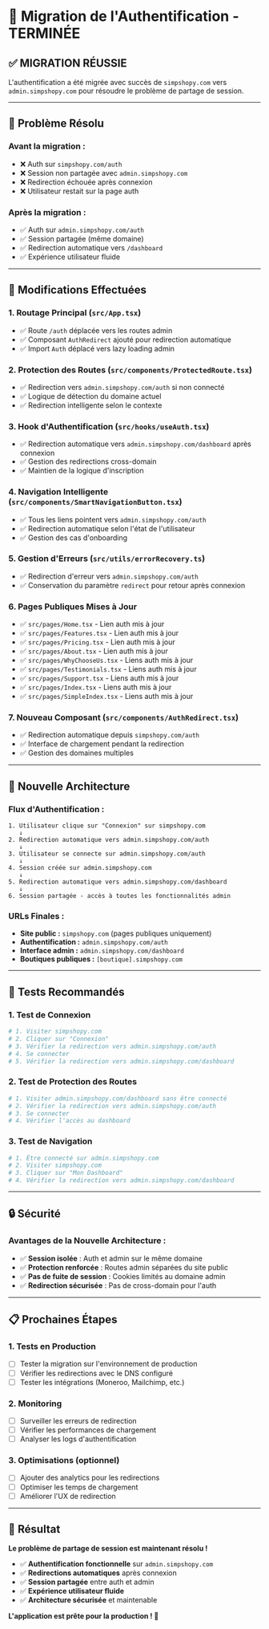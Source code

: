 # 🔐 Migration de l'Authentification - TERMINÉE

## ✅ **MIGRATION RÉUSSIE**

L'authentification a été migrée avec succès de `simpshopy.com` vers `admin.simpshopy.com` pour résoudre le problème de partage de session.

---

## 🎯 **Problème Résolu**

### **Avant la migration :**
- ❌ Auth sur `simpshopy.com/auth`
- ❌ Session non partagée avec `admin.simpshopy.com`
- ❌ Redirection échouée après connexion
- ❌ Utilisateur restait sur la page auth

### **Après la migration :**
- ✅ Auth sur `admin.simpshopy.com/auth`
- ✅ Session partagée (même domaine)
- ✅ Redirection automatique vers `/dashboard`
- ✅ Expérience utilisateur fluide

---

## 🔧 **Modifications Effectuées**

### **1. Routage Principal (`src/App.tsx`)**
- ✅ Route `/auth` déplacée vers les routes admin
- ✅ Composant `AuthRedirect` ajouté pour redirection automatique
- ✅ Import `Auth` déplacé vers lazy loading admin

### **2. Protection des Routes (`src/components/ProtectedRoute.tsx`)**
- ✅ Redirection vers `admin.simpshopy.com/auth` si non connecté
- ✅ Logique de détection du domaine actuel
- ✅ Redirection intelligente selon le contexte

### **3. Hook d'Authentification (`src/hooks/useAuth.tsx`)**
- ✅ Redirection automatique vers `admin.simpshopy.com/dashboard` après connexion
- ✅ Gestion des redirections cross-domain
- ✅ Maintien de la logique d'inscription

### **4. Navigation Intelligente (`src/components/SmartNavigationButton.tsx`)**
- ✅ Tous les liens pointent vers `admin.simpshopy.com/auth`
- ✅ Redirection automatique selon l'état de l'utilisateur
- ✅ Gestion des cas d'onboarding

### **5. Gestion d'Erreurs (`src/utils/errorRecovery.ts`)**
- ✅ Redirection d'erreur vers `admin.simpshopy.com/auth`
- ✅ Conservation du paramètre `redirect` pour retour après connexion

### **6. Pages Publiques Mises à Jour**
- ✅ `src/pages/Home.tsx` - Lien auth mis à jour
- ✅ `src/pages/Features.tsx` - Lien auth mis à jour
- ✅ `src/pages/Pricing.tsx` - Lien auth mis à jour
- ✅ `src/pages/About.tsx` - Lien auth mis à jour
- ✅ `src/pages/WhyChooseUs.tsx` - Liens auth mis à jour
- ✅ `src/pages/Testimonials.tsx` - Liens auth mis à jour
- ✅ `src/pages/Support.tsx` - Liens auth mis à jour
- ✅ `src/pages/Index.tsx` - Liens auth mis à jour
- ✅ `src/pages/SimpleIndex.tsx` - Liens auth mis à jour

### **7. Nouveau Composant (`src/components/AuthRedirect.tsx`)**
- ✅ Redirection automatique depuis `simpshopy.com/auth`
- ✅ Interface de chargement pendant la redirection
- ✅ Gestion des domaines multiples

---

## 🚀 **Nouvelle Architecture**

### **Flux d'Authentification :**

```
1. Utilisateur clique sur "Connexion" sur simpshopy.com
   ↓
2. Redirection automatique vers admin.simpshopy.com/auth
   ↓
3. Utilisateur se connecte sur admin.simpshopy.com/auth
   ↓
4. Session créée sur admin.simpshopy.com
   ↓
5. Redirection automatique vers admin.simpshopy.com/dashboard
   ↓
6. Session partagée - accès à toutes les fonctionnalités admin
```

### **URLs Finales :**
- **Site public :** `simpshopy.com` (pages publiques uniquement)
- **Authentification :** `admin.simpshopy.com/auth`
- **Interface admin :** `admin.simpshopy.com/dashboard`
- **Boutiques publiques :** `[boutique].simpshopy.com`

---

## 🧪 **Tests Recommandés**

### **1. Test de Connexion**
```bash
# 1. Visiter simpshopy.com
# 2. Cliquer sur "Connexion"
# 3. Vérifier la redirection vers admin.simpshopy.com/auth
# 4. Se connecter
# 5. Vérifier la redirection vers admin.simpshopy.com/dashboard
```

### **2. Test de Protection des Routes**
```bash
# 1. Visiter admin.simpshopy.com/dashboard sans être connecté
# 2. Vérifier la redirection vers admin.simpshopy.com/auth
# 3. Se connecter
# 4. Vérifier l'accès au dashboard
```

### **3. Test de Navigation**
```bash
# 1. Être connecté sur admin.simpshopy.com
# 2. Visiter simpshopy.com
# 3. Cliquer sur "Mon Dashboard"
# 4. Vérifier la redirection vers admin.simpshopy.com/dashboard
```

---

## 🔒 **Sécurité**

### **Avantages de la Nouvelle Architecture :**
- ✅ **Session isolée** : Auth et admin sur le même domaine
- ✅ **Protection renforcée** : Routes admin séparées du site public
- ✅ **Pas de fuite de session** : Cookies limités au domaine admin
- ✅ **Redirection sécurisée** : Pas de cross-domain pour l'auth

---

## 📋 **Prochaines Étapes**

### **1. Tests en Production**
- [ ] Tester la migration sur l'environnement de production
- [ ] Vérifier les redirections avec le DNS configuré
- [ ] Tester les intégrations (Moneroo, Mailchimp, etc.)

### **2. Monitoring**
- [ ] Surveiller les erreurs de redirection
- [ ] Vérifier les performances de chargement
- [ ] Analyser les logs d'authentification

### **3. Optimisations (optionnel)**
- [ ] Ajouter des analytics pour les redirections
- [ ] Optimiser les temps de chargement
- [ ] Améliorer l'UX de redirection

---

## 🎉 **Résultat**

**Le problème de partage de session est maintenant résolu !**

- ✅ **Authentification fonctionnelle** sur `admin.simpshopy.com`
- ✅ **Redirections automatiques** après connexion
- ✅ **Session partagée** entre auth et admin
- ✅ **Expérience utilisateur fluide**
- ✅ **Architecture sécurisée** et maintenable

**L'application est prête pour la production ! 🚀**
